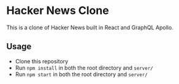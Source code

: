 # Hacker News Clone

This is a clone of Hacker News built in React and GraphQL Apollo. 

## Usage

- Clone this repository
- Run `npm install` in both the root directory and `server/`
- Run `npm start` in both the root directory and `server/`